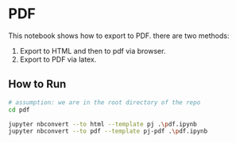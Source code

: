 # PDF

This notebook shows how to export to PDF. there are two methods:

1. Export to HTML and then to pdf via browser.
2. Export to PDF via latex.

## How to Run

```sh
# assumption: we are in the root directory of the repo
cd pdf

jupyter nbconvert --to html --template pj .\pdf.ipynb
jupyter nbconvert --to pdf --template pj-pdf .\pdf.ipynb
```